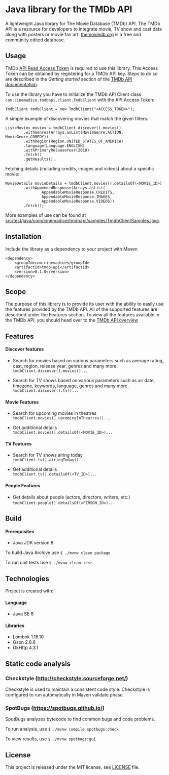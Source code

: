 # Java library for the TMDb API

A lightweight Java library for The Movie Database (TMDb) API. The TMDb API is a 
resource for developers to integrate movie, TV show and cast data along with 
posters or movie fan art. [themoviedb.org](https://www.themoviedb.org/) is a 
free and community edited database.

## Usage
TMDb [API Read Access Token](https://developers.themoviedb.org/4/getting-started/authorization) 
is required to use this library. This Access Token can be obtained by registering for 
a TMDb API key. Steps to do so are described in the *Getting started* section of the 
[TMDb API documentation](https://developers.themoviedb.org/3/getting-started/introduction).

To use the library you have to initialize the TMDb API Client class
`com.cinemadice.tmdbapi.client.TmdbClient` with the API Access Token:
```
TmdbClient tmdbClient = new TmdbClient("<ACCESS_TOKEN>");
```
A simple example of discovering movies that match the given filters:  
```
List<Movie> movies = tmdbClient.discover().movies()
        .withGenres(Arrays.asList(MovieGenre.ACTION, MovieGenre.COMEDY))
        .withRegion(Region.UNITED_STATES_OF_AMERICA)
        .language(Language.ENGLISH)
        .withPrimaryReleaseYear(2018)
        .fetch()
        .getResults();
```
Fetching details (including credits, images and videos) about a specific movie:  
```
MovieDetails movieDetails = tmdbClient.movies().detailsOf(<MOVIE_ID>)
        .withAppendedResponse(Arrays.asList(
                AppendableMovieResponse.CREDITS,
                AppendableMovieResponse.IMAGES,
                AppendableMovieResponse.VIDEOS))
        .fetch();
```

More examples of use can be found at [src/test/java/com/cinemadice/tmdbapi/samples/TmdbClientSamples.java](https://github.com/rpaluvee/tmdb-api/tree/master/src/test/java/com/cinemadice/tmdbapi/samples/TmdbClientSamples.java).

## Installation
Include the library as a dependency to your project with Maven  
```
<dependency>
    <groupId>com.cinemadice</groupId>
    <artifactId>tmdb-api</artifactId>
    <version>0.1.0</version>
</dependency>
```

## Scope

The purpose of this library is to provide its user with the ability to easily 
use the features provided by the TMDb API. All of the supported features are 
described under the Features section.
To view all the features available in the TMDb API, you should head over to the
[TMDb API overview](https://www.themoviedb.org/documentation/api)

## Features

#### Discover features

* Search for movies based on various parameters such as average rating, 
cast, region, release year, genres and many more.  
`tmdbClient.discover().movies()...`  

* Search for TV shows based on various parameters such as air date, 
timezone, keywords, language, genres and many more.  
`tmdbClient.discover().tv()...`

#### Movie Features

* Search for upcoming movies in theatres  
`tmdbClient.movies().upcomingInTheatres()...`

* Get additional details  
`tmdbClient.movies().detailsOf(<MOVIE_ID>)...`

#### TV Features

* Search for TV shows airing today  
`tmdbClient.tv().airingToday()...`

* Get additional details  
`tmdbClient.tv().detailsOf(<TV_ID>)...`

#### People Features

* Get details about people (actors, directors, writers, etc.)  
`tmdbClient.people().detailsOf(<PERSON_ID>)...`

## Build

#### Prerequisites
  * Java JDK version 8

To build Java Archive use `$ ./mvnw clean package`

To run unit tests use `$ ./mvnw clean test`

## Technologies

Project is created with:  

#### Language
  * Java SE 8

#### Libraries
  * Lombok 1.18.10
  * Gson 2.8.6
  * OkHttp 4.3.1

## Static code analysis

### Checkstyle (http://checkstyle.sourceforge.net/)
Checkstyle is used to maintain a consistent code style.
Checkstyle is configured to run automatically in Maven validate phase.

### SpotBugs (https://spotbugs.github.io/)
SpotBugs analyzes bytecode to find common bugs and code problems.  

To run analysis, use `$ ./mvnw compile spotbugs:check`

To view results, use `$ ./mvnw spotbugs:gui`

## License
This project is released under the MIT license, see [LICENSE](LICENSE) file.
